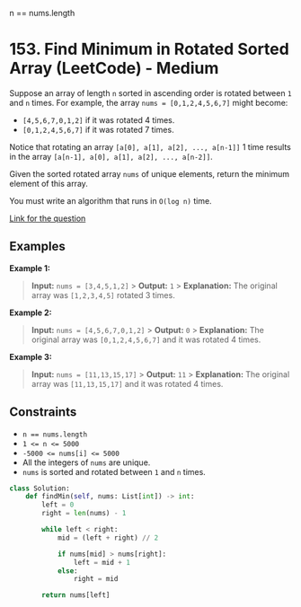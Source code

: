 n == nums.length

# 153. Find Minimum in Rotated Sorted Array (LeetCode) - Medium

Suppose an array of length `n` sorted in ascending order is rotated between `1` and `n` times. For example, the array `nums = [0,1,2,4,5,6,7]` might become:

- `[4,5,6,7,0,1,2]` if it was rotated 4 times.
- `[0,1,2,4,5,6,7]` if it was rotated 7 times.

Notice that rotating an array `[a[0], a[1], a[2], ..., a[n-1]]` 1 time results in the array `[a[n-1], a[0], a[1], a[2], ..., a[n-2]]`.

Given the sorted rotated array `nums` of unique elements, return the minimum element of this array.

You must write an algorithm that runs in `O(log n)` time.

[Link for the question](https://leetcode.com/problems/find-minimum-in-rotated-sorted-array/)

## Examples

**Example 1:**

> **Input:** `nums = [3,4,5,1,2]` > **Output:** `1` > **Explanation:** The original array was `[1,2,3,4,5]` rotated 3 times.

**Example 2:**

> **Input:** `nums = [4,5,6,7,0,1,2]` > **Output:** `0` > **Explanation:** The original array was `[0,1,2,4,5,6,7]` and it was rotated 4 times.

**Example 3:**

> **Input:** `nums = [11,13,15,17]` > **Output:** `11` > **Explanation:** The original array was `[11,13,15,17]` and it was rotated 4 times.

## Constraints

- `n == nums.length`
- `1 <= n <= 5000`
- `-5000 <= nums[i] <= 5000`
- All the integers of `nums` are unique.
- `nums` is sorted and rotated between `1` and `n` times.

```python
class Solution:
    def findMin(self, nums: List[int]) -> int:
        left = 0
        right = len(nums) - 1

        while left < right:
            mid = (left + right) // 2

            if nums[mid] > nums[right]:
                left = mid + 1
            else:
                right = mid

        return nums[left]
```
